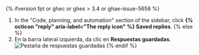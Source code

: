 {% ifversion fpt or ghec or ghes > 3.4 or ghae-issue-5658 %}
1. In the "Code, planning, and automation" section of the sidebar, click **{% octicon "reply" aria-label="The reply icon" %} Saved replies**.
{% else %}
1. En la barra lateral izquierda, da clic en **Respuestas guardadas**. ![Pestaña de respuestas guardadas](/assets/images/help/settings/saved-replies-tab.png)
{% endif %}
